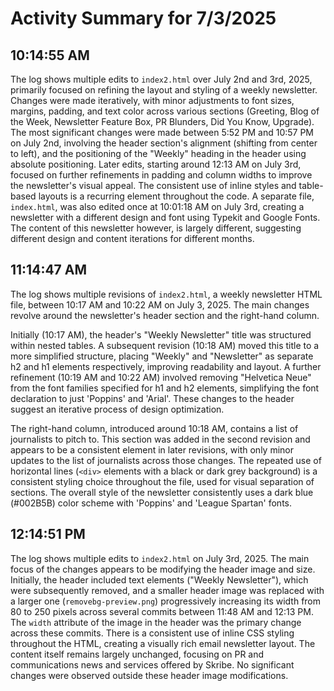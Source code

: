 # Activity Summary for 7/3/2025

## 10:14:55 AM
The log shows multiple edits to `index2.html` over July 2nd and 3rd, 2025, primarily focused on refining the layout and styling of a weekly newsletter.  Changes were made iteratively, with minor adjustments to font sizes, margins, padding, and text color across various sections (Greeting, Blog of the Week, Newsletter Feature Box, PR Blunders, Did You Know, Upgrade).  The most significant changes were made between 5:52 PM and 10:57 PM on July 2nd, involving the header section's alignment (shifting from center to left),  and the positioning of the "Weekly" heading in the header using absolute positioning.  Later edits, starting around 12:13 AM on July 3rd, focused on further refinements in padding and column widths to improve the newsletter's visual appeal.  The consistent use of inline styles and table-based layouts is a recurring element throughout the code. A separate file, `index.html`,  was also edited once at 10:01:18 AM on July 3rd, creating a newsletter with a different design and font using Typekit and Google Fonts.  The content of this newsletter however, is largely different, suggesting different design and content iterations for different months.


## 11:14:47 AM
The log shows multiple revisions of `index2.html`, a weekly newsletter HTML file, between 10:17 AM and 10:22 AM on July 3, 2025.  The main changes revolve around the newsletter's header section and the right-hand column.

Initially (10:17 AM), the header's "Weekly Newsletter" title was structured within nested tables.  A subsequent revision (10:18 AM) moved this title to a more simplified structure, placing "Weekly" and "Newsletter" as separate h2 and h1 elements respectively, improving readability and layout.  A further refinement (10:19 AM and 10:22 AM)  involved removing "Helvetica Neue" from the font families specified for h1 and h2 elements, simplifying the font declaration to just 'Poppins' and 'Arial'.  These changes to the header suggest an iterative process of design optimization.

The right-hand column, introduced around 10:18 AM, contains a list of journalists to pitch to. This section was added in the second revision and appears to be a consistent element in later revisions, with only minor updates to the list of journalists across those changes. The repeated use of horizontal lines (`<div>` elements with a black or dark grey background) is a consistent styling choice throughout the file, used for visual separation of sections.  The overall style of the newsletter consistently uses a dark blue (#002B5B) color scheme with  'Poppins' and 'League Spartan' fonts.


## 12:14:51 PM
The log shows multiple edits to `index2.html` on July 3rd, 2025.  The main focus of the changes appears to be modifying the header image and size.  Initially, the header included text elements ("Weekly Newsletter"), which were subsequently removed, and a smaller header image was replaced with a larger one (`removebg-preview.png`) progressively increasing its width from 80 to 250 pixels across several commits between 11:48 AM and 12:13 PM. The  `width` attribute of the image in the header was the primary change across these commits.  There is a consistent use of inline CSS styling throughout the HTML, creating a visually rich email newsletter layout.  The content itself remains largely unchanged, focusing on PR and communications news and services offered by Skribe.  No significant changes were observed outside these header image modifications.
